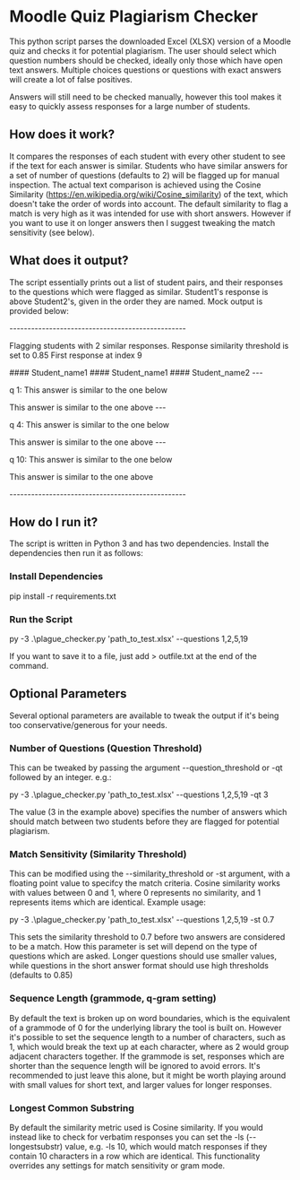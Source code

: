 # Moodle Quiz Plagiarism Checker

This python script parses the downloaded Excel (XLSX) version of a Moodle quiz and checks it for potential plagiarism.
The user should select which question numbers should be checked, ideally only those which have open text answers. Multiple choices questions or questions with exact answers will create a lot of false positives.

Answers will still need to be checked manually, however this tool makes it easy to quickly assess responses for a large number of students.


## How does it work?
It compares the responses of each student with every other student to see if the text for each answer is similar. Students who have similar answers for a set of number of questions (defaults to 2) will be flagged up for manual inspection. The actual text comparison is achieved using the Cosine Similarity (https://en.wikipedia.org/wiki/Cosine_similarity) of the text, which doesn't take the order of words into account. The default similarity to flag a match is very high as it was intended for use with short answers. However if you want to use it on longer answers then I suggest tweaking the match sensitivity (see below).

## What does it output?
The script essentially prints out a list of student pairs, and their responses to the questions which were flagged as similar.
Student1's response is above Student2's, given in the order they are named.
Mock output is provided below:

\-------------------------------------------------

Flagging students with 2 similar responses.
Response similarity threshold is set to 0.85
First response at index 9

\#### Student_name1
\#### Student_name1
\#### Student_name2
\---

q 1:
This answer is similar to the one below

This answer is similar to the one above
\---

q 4:
This answer is similar to the one below

This answer is similar to the one above
\---

q 10:
This answer is similar to the one below

This answer is similar to the one above

\-------------------------------------------------


## How do I run it?
The script is written in Python 3 and has two dependencies. Install the dependencies then run it as follows:

### Install Dependencies
pip install -r requirements.txt

### Run the Script
py -3 .\plague_checker.py 'path_to_test.xlsx' --questions 1,2,5,19

If you want to save it to a file, just add > outfile.txt at the end of the command.


## Optional Parameters

Several optional parameters are available to tweak the output if it's being too conservative/generous for your needs.

### Number of Questions (Question Threshold)
This can be tweaked by passing the argument --question_threshold or -qt followed by an integer. e.g.:

py -3 .\plague_checker.py 'path_to_test.xlsx' --questions 1,2,5,19 -qt 3

The value (3 in the example above) specifies the number of answers which should match between two students before they are flagged for potential plagiarism.

### Match Sensitivity (Similarity Threshold)
This can be modified using the --similarity_threshold or -st argument, with a floating point value to specifcy the match criteria.
Cosine similarity works with values between 0 and 1, where 0 represents no similarity, and 1 represents items which are identical.
Example usage:

py -3 .\plague_checker.py 'path_to_test.xlsx' --questions 1,2,5,19 -st 0.7

This sets the similarity threshold to 0.7 before two answers are considered to be a match. How this parameter is set will depend on the type of questions which are asked. Longer questions should use smaller values, while questions in the short answer format should use high thresholds (defaults to 0.85)


### Sequence Length (grammode, q-gram setting)

By default the text is broken up on word boundaries, which is the equivalent of a grammode of 0 for the underlying library the tool is built on. However it's possible to set the sequence length to a number of characters, such as 1, which would break the text up at each character, where as 2 would group adjacent characters together. If the grammode is set, responses which are shorter than the sequence length will be ignored to avoid errors. It's recommended to just leave this alone, but it might be worth playing around with small values for short text, and larger values for longer responses.

### Longest Common Substring
By default the similarity metric used is Cosine similarity. If you would instead like to check for verbatim responses you can set the -ls (--longestsubstr) value, e.g. -ls 10, which would match responses if they contain 10 characters in a row which are identical. This functionality overrides any settings for match sensitivity or gram mode.
